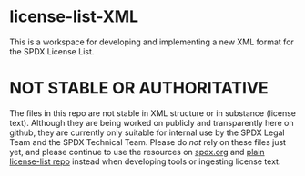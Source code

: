 # license-list-XML
This is a workspace for developing and implementing a new XML format for the SPDX License List.

# NOT STABLE OR AUTHORITATIVE
The files in this repo are not stable in XML structure or in substance (license text). Although they are being worked on publicly and transparently here on github, they are currently only suitable for internal use by the SPDX Legal Team and the SPDX Technical Team. Please do _not_ rely on these files just yet, and please continue to use the resources on [spdx.org](https://spdx.org/) and [plain license-list repo](https://github.com/spdx/license-list) instead when developing tools or ingesting license text.
